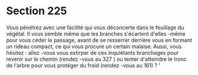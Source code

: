 # Section 225

Vous pénétrez avec une facilité qui vous déconcerte dans le
feuillage du végétal. Il vous semble même que les branches
s'écartent d'elles -même pour vous  céder le passage, avant de se
resserrer derrière vous en formant un rideau compact, ce qui
vous procure un certain malaise. Aussi, vous hésitez : allez -vous
vous extirper de ces inquiétants branchages pour revenir sur le
chemin (rendez -vous au 327 ) ou tenter d'atteindre le tronc de
l'arbre pour vous protéger du froid (rendez -vous au 161) ? '